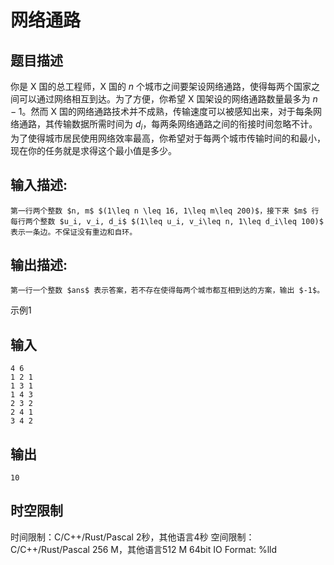# 网络通路

## 题目描述

你是 X 国的总工程师，X 国的 $n$ 个城市之间要架设网络通路，使得每两个国家之间可以通过网络相互到达。为了方便，你希望 X 国架设的网络通路数量最多为 $n - 1$。然而 X 国的网络通路技术并不成熟，传输速度可以被感知出来，对于每条网络通路，其传输数据所需时间为 $d_i$，每两条网络通路之间的衔接时间忽略不计。为了使得城市居民使用网络效率最高，你希望对于每两个城市传输时间的和最小，现在你的任务就是求得这个最小值是多少。

## 输入描述:
    
    
    第一行两个整数 $n, m$ $(1\leq n \leq 16, 1\leq m\leq 200)$，接下来 $m$ 行每行两个整数 $u_i, v_i, d_i$ $(1\leq u_i, v_i\leq n, 1\leq d_i\leq 100)$ 表示一条边。不保证没有重边和自环。

## 输出描述:
    
    
    第一行一个整数 $ans$ 表示答案，若不存在使得每两个城市都互相到达的方案，输出 $-1$。

示例1 

## 输入
    
    
    4 6
    1 2 1
    1 3 1
    1 4 3
    2 3 2
    2 4 1
    3 4 2

## 输出
    
    
    10


## 时空限制

时间限制：C/C++/Rust/Pascal 2秒，其他语言4秒
空间限制：C/C++/Rust/Pascal 256 M，其他语言512 M
64bit IO Format: %lld